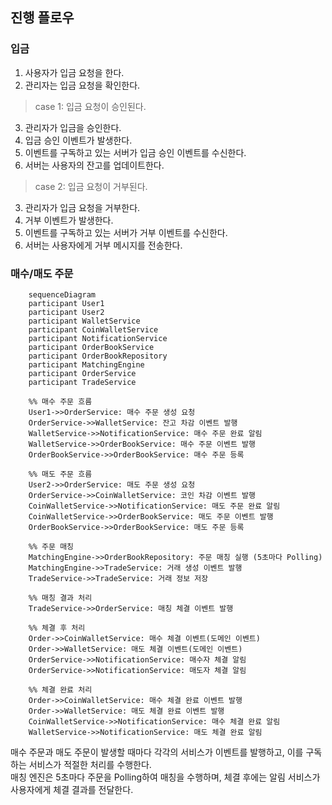 ## 진행 플로우

### 입금
1. 사용자가 입금 요청을 한다.
2. 관리자는 입금 요청을 확인한다.

> case 1: 입금 요청이 승인된다.
3. 관리자가 입금을 승인한다.
4. 입금 승인 이벤트가 발생한다.
5. 이벤트를 구독하고 있는 서버가 입금 승인 이벤트를 수신한다.
6. 서버는 사용자의 잔고를 업데이트한다.

> case 2: 입금 요청이 거부된다.
3. 관리자가 입금 요청을 거부한다.
4. 거부 이벤트가 발생한다.
5. 이벤트를 구독하고 있는 서버가 거부 이벤트를 수신한다.
6. 서버는 사용자에게 거부 메시지를 전송한다.

### 매수/매도 주문
```mermaid
    sequenceDiagram
    participant User1
    participant User2
    participant WalletService
    participant CoinWalletService
    participant NotificationService
    participant OrderBookService
    participant OrderBookRepository
    participant MatchingEngine
    participant OrderService
    participant TradeService
    
    %% 매수 주문 흐름
    User1->>OrderService: 매수 주문 생성 요청
    OrderService->>WalletService: 잔고 차감 이벤트 발행
    WalletService->>NotificationService: 매수 주문 완료 알림
    WalletService->>OrderBookService: 매수 주문 이벤트 발행
    OrderBookService->>OrderBookService: 매수 주문 등록
    
    %% 매도 주문 흐름
    User2->>OrderService: 매도 주문 생성 요청
    OrderService->>CoinWalletService: 코인 차감 이벤트 발행
    CoinWalletService->>NotificationService: 매도 주문 완료 알림
    CoinWalletService->>OrderBookService: 매도 주문 이벤트 발행
    OrderBookService->>OrderBookService: 매도 주문 등록
    
    %% 주문 매칭
    MatchingEngine->>OrderBookRepository: 주문 매칭 실행 (5초마다 Polling)
    MatchingEngine->>TradeService: 거래 생성 이벤트 발행
    TradeService->>TradeService: 거래 정보 저장
    
    %% 매칭 결과 처리
    TradeService->>OrderService: 매칭 체결 이벤트 발행
    
    %% 체결 후 처리
    Order->>CoinWalletService: 매수 체결 이벤트(도메인 이벤트)
    Order->>WalletService: 매도 체결 이벤트(도메인 이벤트)
    OrderService->>NotificationService: 매수자 체결 알림
    OrderService->>NotificationService: 매도자 체결 알림
    
    %% 체결 완료 처리
    Order->>CoinWalletService: 매수 체결 완료 이벤트 발행
    Order->>WalletService: 매도 체결 완료 이벤트 발행
    CoinWalletService->>NotificationService: 매수 체결 완료 알림
    WalletService->>NotificationService: 매도 체결 완료 알림
```
매수 주문과 매도 주문이 발생할 때마다 각각의 서비스가 이벤트를 발행하고, 이를 구독하는 서비스가 적절한 처리를 수행한다. <br>
매칭 엔진은 5초마다 주문을 Polling하여 매칭을 수행하며, 체결 후에는 알림 서비스가 사용자에게 체결 결과를 전달한다.
